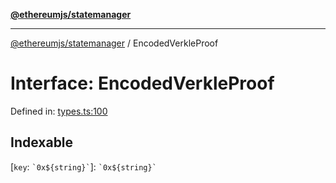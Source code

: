 [**@ethereumjs/statemanager**](../README.md)

***

[@ethereumjs/statemanager](../README.md) / EncodedVerkleProof

# Interface: EncodedVerkleProof

Defined in: [types.ts:100](https://github.com/ethereumjs/ethereumjs-monorepo/blob/master/packages/statemanager/src/types.ts#L100)

## Indexable

\[`key`: `` `0x${string}` ``\]: `` `0x${string}` ``

